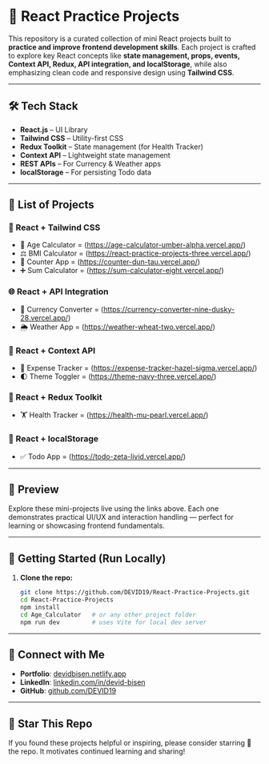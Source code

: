 # 🚀 React Practice Projects

This repository is a curated collection of mini React projects built to **practice and improve frontend development skills**. Each project is crafted to explore key React concepts like **state management, props, events, Context API, Redux, API integration, and localStorage**, while also emphasizing clean code and responsive design using **Tailwind CSS**.

---

## 🛠️ Tech Stack

- **React.js** – UI Library  
- **Tailwind CSS** – Utility-first CSS  
- **Redux Toolkit** – State management (for Health Tracker)  
- **Context API** – Lightweight state management  
- **REST APIs** – For Currency & Weather apps  
- **localStorage** – For persisting Todo data  

---

## 📁 List of Projects

### 🔹 React + Tailwind CSS
- 🔢 Age Calculator = (https://age-calculator-umber-alpha.vercel.app/)
- ⚖️ BMI Calculator = (https://react-practice-projects-three.vercel.app/)
- 🔁 Counter App = (https://counter-dun-tau.vercel.app/)
- ➕ Sum Calculator = (https://sum-calculator-eight.vercel.app/)

### 🌐 React + API Integration
- 💱 Currency Converter = (https://currency-converter-nine-dusky-28.vercel.app/)
- 🌦️ Weather App = (https://weather-wheat-two.vercel.app/)

### 🌈 React + Context API
- 💸 Expense Tracker = (https://expense-tracker-hazel-sigma.vercel.app/)
- 🌓 Theme Toggler = (https://theme-navy-three.vercel.app/)

### 🧠 React + Redux Toolkit
- 🏋️ Health Tracker = (https://health-mu-pearl.vercel.app/)

### 📝 React + localStorage
- ✅ Todo App = (https://todo-zeta-livid.vercel.app/)

---

## 📸 Preview

Explore these mini-projects live using the links above. Each one demonstrates practical UI/UX and interaction handling — perfect for learning or showcasing frontend fundamentals.

---

## 🔧 Getting Started (Run Locally)

1. **Clone the repo:**
   ```bash
   git clone https://github.com/DEVID19/React-Practice-Projects.git
   cd React-Practice-Projects
   npm install
   cd Age_Calculator   # or any other project folder
   npm run dev         # uses Vite for local dev server
   ```

---

## 🤝 Connect with Me

- **Portfolio**: [devidbisen.netlify.app](https://devidbisen.vercel.app)
- **LinkedIn**: [linkedin.com/in/devid-bisen](https://linkedin.com/in/devid-bisen)
- **GitHub**: [github.com/DEVID19](https://github.com/DEVID19)

---

## 🌟 Star This Repo

If you found these projects helpful or inspiring, please consider starring 🌟 the repo. It motivates continued learning and sharing!
